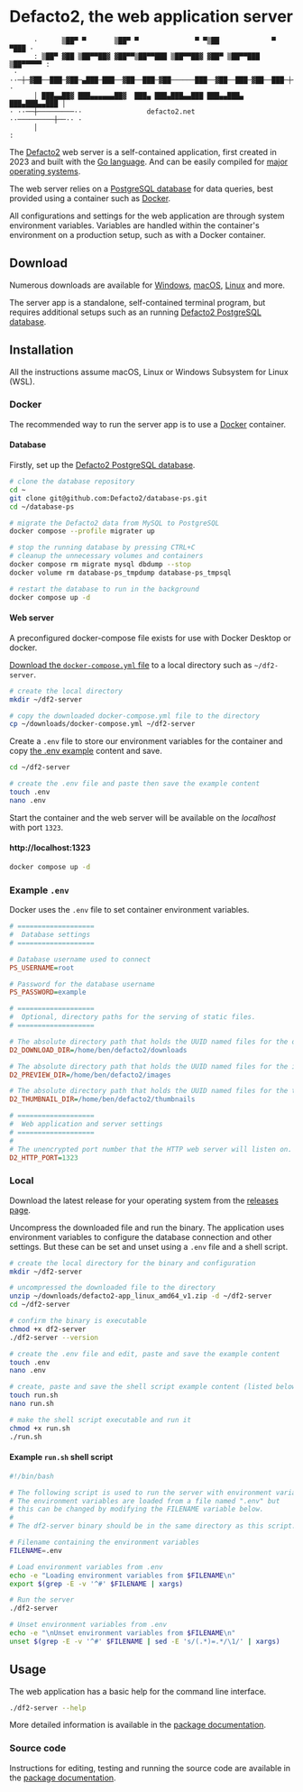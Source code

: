 # Defacto2, the web application server

```
      ·      ▒██▀ ▀       ▒██▀ ▀              ▀ ▀▒██             ▀ ▀███ ·
      : ▒██▀ ▓██ ▒██▀▀██▓ ▓██▀▀▒██▀▀███ ▒██▀▀██▓ ▓██▀ ▒██▀▀███ ▒██▀▀▀▀▀ :
 · ··─┼─▓██──███─▓██─▄███─███──▓██──███─▓██──────███──▓██──███─▓██──███─┼─·· ·
      │ ███▄▄██▓ ███▄▄▄▄▄▄██▓  ███▄ ███▄███▄▄███ ███▄▄███▄ ███▄███▄▄███ │
· ··──┼─────────··                defacto2.net               ··─────────┼──·· ·
      │                                                                 :
```

The [Defacto2](https://defacto2.net) web server is a self-contained application, first created in 2023 and built with the [Go language](https://go.dev/). And can be easily compiled for [major operating systems](https://pkg.go.dev/internal/platform#pkg-variables).

The web server relies on a [PostgreSQL database](https://www.postgresql.org/) for data queries, best provided using a container such as [Docker](https://www.docker.com/).

All configurations and settings for the web application are through system environment variables.
Variables are handled within the container's environment on a production setup, such as with a Docker container.

## Download

Numerous downloads are available for [Windows](https://github.com/Defacto2/server/releases/latest/download/defacto2-app_windows_amd64_v1.zip), [macOS](https://github.com/Defacto2/server/releases/latest/download/df2-server_darwin_all.zip), [Linux](https://github.com/Defacto2/server/releases/latest/download/defacto2-app_linux_amd64_v1.zip.zip) and more.

The server app is a standalone, self-contained terminal program, but requires additional setups such as an running [Defacto2 PostgreSQL database](https://github.com/Defacto2/database-ps).

## Installation

All the instructions assume macOS, Linux or Windows Subsystem for Linux (WSL).

### Docker

The recommended way to run the server app is to use a [Docker](https://www.docker.com/) container. 

#### Database

Firstly, set up the [Defacto2 PostgreSQL database](https://github.com/Defacto2/database-ps).

```sh
# clone the database repository
cd ~
git clone git@github.com:Defacto2/database-ps.git
cd ~/database-ps

# migrate the Defacto2 data from MySQL to PostgreSQL
docker compose --profile migrater up

# stop the running database by pressing CTRL+C
# cleanup the unnecessary volumes and containers
docker compose rm migrate mysql dbdump --stop
docker volume rm database-ps_tmpdump database-ps_tmpsql

# restart the database to run in the background
docker compose up -d
```

#### Web server

A preconfigured docker-compose file exists for use with Docker Desktop or docker.

[Download the `docker-compose.yml` file](https://github.com/Defacto2/server/blob/main/docker-compose.yml) to a local directory such as `~/df2-server`.

```sh
# create the local directory
mkdir ~/df2-server

# copy the downloaded docker-compose.yml file to the directory
cp ~/downloads/docker-compose.yml ~/df2-server
```

Create a `.env` file to store our environment variables for the container and copy [the .env example](#example-env) content and save.

```sh
cd ~/df2-server

# create the .env file and paste then save the example content
touch .env
nano .env
```

Start the container and the web server will be available on the _localhost_ with port `1323`.

#### http://localhost:1323

```sh
docker compose up -d
```

### Example `.env` 

Docker uses the `.env` file to set container environment variables.

```ini
# ===================
#  Database settings
# ===================

# Database username used to connect
PS_USERNAME=root

# Password for the database username
PS_PASSWORD=example

# ===================
#  Optional, directory paths for the serving of static files.
# ===================

# The absolute directory path that holds the UUID named files for the downloads.
D2_DOWNLOAD_DIR=/home/ben/defacto2/downloads

# The absolute directory path that holds the UUID named files for the images.
D2_PREVIEW_DIR=/home/ben/defacto2/images

# The absolute directory path that holds the UUID named files for the thumbnails.
D2_THUMBNAIL_DIR=/home/ben/defacto2/thumbnails

# ===================
#  Web application and server settings
# ===================
#
# The unencrypted port number that the HTTP web server will listen on.
D2_HTTP_PORT=1323
```

### Local

Download the latest release for your operating system from the [releases page](https://github.com/Defacto2/server/releases).

Uncompress the downloaded file and run the binary. The application uses environment variables to configure the database connection and other settings. But these can be set and unset using a `.env` file and a shell script.

```sh
# create the local directory for the binary and configuration
mkdir ~/df2-server

# uncompressed the downloaded file to the directory
unzip ~/downloads/defacto2-app_linux_amd64_v1.zip -d ~/df2-server
cd ~/df2-server

# confirm the binary is executable
chmod +x df2-server
./df2-server --version

# create the .env file and edit, paste and save the example content
touch .env
nano .env

# create, paste and save the shell script example content (listed below) to a file named run.sh
touch run.sh
nano run.sh

# make the shell script executable and run it
chmod +x run.sh
./run.sh
```

#### Example `run.sh` shell script

```sh
#!/bin/bash

# The following script is used to run the server with environment variables.
# The environment variables are loaded from a file named ".env" but 
# this can be changed by modifying the FILENAME variable below.
#
# The df2-server binary should be in the same directory as this script.

# Filename containing the environment variables
FILENAME=.env

# Load environment variables from .env
echo -e "Loading environment variables from $FILENAME\n"
export $(grep -E -v '^#' $FILENAME | xargs)

# Run the server
./df2-server

# Unset environment variables from .env
echo -e "\nUnset environment variables from $FILENAME\n"
unset $(grep -E -v '^#' $FILENAME | sed -E 's/(.*)=.*/\1/' | xargs)

```

## Usage

The web application has a basic help for the command line interface.

```sh
./df2-server --help
```

More detailed information is available in the [package documentation](https://pkg.go.dev/github.com/Defacto2/server).

### Source code

Instructions for editing, testing and running the source code are available in the [package documentation](https://pkg.go.dev/github.com/Defacto2/server).
